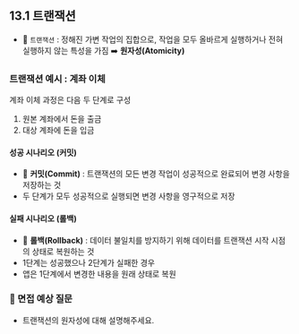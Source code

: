 ## 13.1 트랜잭션
- 💠 `트랜잭션` : 정해진 가변 작업의 집합으로, 작업을 모두 올바르게 실행하거나 전혀 실행하지 않는 특성을 가짐 ➡️ **원자성(Atomicity)**

### 트랜잭션 예시 : 계좌 이체
계좌 이체 과정은 다음 두 단계로 구성
1. 원본 계좌에서 돈을 출금
2. 대상 계좌에 돈을 입금

#### 성공 시나리오 (커밋)
- 💠 **커밋(Commit)** : 트랜잭션의 모든 변경 작업이 성공적으로 완료되어 변경 사항을 저장하는 것
- 두 단계가 모두 성공적으로 실행되면 변경 사항을 영구적으로 저장

#### 실패 시나리오 (롤백)
- 💠 **롤백(Rollback)** : 데이터 불일치를 방지하기 위해 데이터를 트랜잭션 시작 시점의 상태로 복원하는 것
- 1단계는 성공했으나 2단계가 실패한 경우 
- 앱은 1단계에서 변경한 내용을 원래 상태로 복원

### 🙋 면접 예상 질문
- 트랜잭션의 원자성에 대해 설명해주세요.